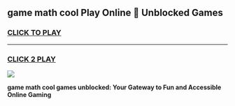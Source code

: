 
## game math cool Play Online 👋 Unblocked Games
<h3>
<a href="https://news.freeplayer.one?title=game_math_cool&ref=17CMG">CLICK TO PLAY</a></h3>
<hr>

<h3>
<a href="https://news.freeplayer.one?title=game_math_cool&ref=17CMG">CLICK 2 PLAY</a>
  
</h3>

<a href="https://news.freeplayer.one?title=game_math_cool&ref=17CMG/"><img src="https://clearcache.store/games.png"></a>


**game math cool games unblocked: Your Gateway to Fun and Accessible Online Gaming**
